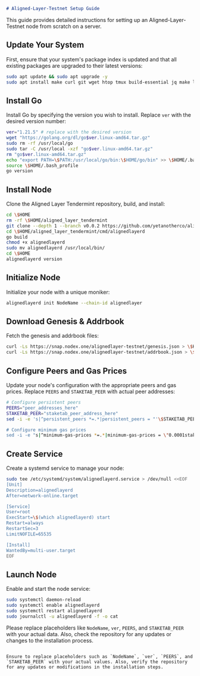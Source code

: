 ```markdown
# Aligned-Layer-Testnet Setup Guide
```
This guide provides detailed instructions for setting up an Aligned-Layer-Testnet node from scratch on a server.

## Update Your System

First, ensure that your system's package index is updated and that all existing packages are upgraded to their latest versions:


```bash
sudo apt update && sudo apt upgrade -y
sudo apt install make curl git wget htop tmux build-essential jq make lz4 gcc unzip -y
```

## Install Go

Install Go by specifying the version you wish to install. Replace `ver` with the desired version number:

```bash
ver="1.21.5" # replace with the desired version
wget "https://golang.org/dl/go$ver.linux-amd64.tar.gz"
sudo rm -rf /usr/local/go
sudo tar -C /usr/local -xzf "go$ver.linux-amd64.tar.gz"
rm "go$ver.linux-amd64.tar.gz"
echo "export PATH=\$PATH:/usr/local/go/bin:\$HOME/go/bin" >> \$HOME/.bash_profile
source \$HOME/.bash_profile
go version
```

## Install Node

Clone the Aligned Layer Tendermint repository, build, and install:

```bash
cd \$HOME
rm -rf \$HOME/aligned_layer_tendermint
git clone --depth 1 --branch v0.0.2 https://github.com/yetanotherco/aligned_layer_tendermint
cd \$HOME/aligned_layer_tendermint/cmd/alignedlayerd
go build
chmod +x alignedlayerd
sudo mv alignedlayerd /usr/local/bin/
cd \$HOME
alignedlayerd version
```

## Initialize Node

Initialize your node with a unique moniker:

```bash
alignedlayerd init NodeName --chain-id alignedlayer
```

## Download Genesis & Addrbook

Fetch the genesis and addrbook files:

```bash
curl -Ls https://snap.nodex.one/alignedlayer-testnet/genesis.json > \$HOME/.alignedlayer/config/genesis.json
curl -Ls https://snap.nodex.one/alignedlayer-testnet/addrbook.json > \$HOME/.alignedlayer/config/addrbook.json
```

## Configure Peers and Gas Prices

Update your node's configuration with the appropriate peers and gas prices. Replace `PEERS` and `STAKETAB_PEER` with actual peer addresses:

```bash
# Configure persistent peers
PEERS="peer_addresses_here"
STAKETAB_PEER="staketab_peer_address_here"
sed -i -e 's|^persistent_peers *=.*|persistent_peers = "'\$STAKETAB_PEER',\$PEERS'"|' \$HOME/.alignedlayer/config/config.toml

# Configure minimum gas prices
sed -i -e "s|^minimum-gas-prices *=.*|minimum-gas-prices = \"0.0001stake\"|" \$HOME/.alignedlayer/config/app.toml
```

## Create Service

Create a systemd service to manage your node:

```bash
sudo tee /etc/systemd/system/alignedlayerd.service > /dev/null <<EOF
[Unit]
Description=alignedlayerd
After=network-online.target

[Service]
User=root
ExecStart=\$(which alignedlayerd) start
Restart=always
RestartSec=3
LimitNOFILE=65535

[Install]
WantedBy=multi-user.target
EOF
```

## Launch Node

Enable and start the node service:

```bash
sudo systemctl daemon-reload
sudo systemctl enable alignedlayerd
sudo systemctl restart alignedlayerd
sudo journalctl -u alignedlayerd -f -o cat
```

Please replace placeholders like `NodeName`, `ver`, `PEERS`, and `STAKETAB_PEER` with your actual data. Also, check the repository for any updates or changes to the installation process.
```

Ensure to replace placeholders such as `NodeName`, `ver`, `PEERS`, and `STAKETAB_PEER` with your actual values. Also, verify the repository for any updates or modifications in the installation steps.
